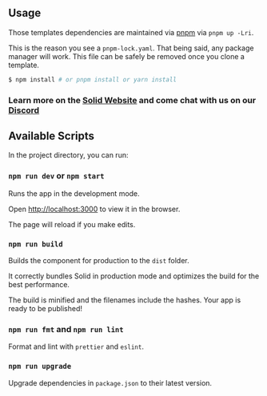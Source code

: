 ## Usage

Those templates dependencies are maintained via [pnpm](https://pnpm.io) via `pnpm up -Lri`.

This is the reason you see a `pnpm-lock.yaml`. That being said, any package manager will work. This file can be safely be removed once you clone a template.

```bash
$ npm install # or pnpm install or yarn install
```

### Learn more on the [Solid Website](https://solidjs.com) and come chat with us on our [Discord](https://discord.com/invite/solidjs)

## Available Scripts

In the project directory, you can run:

### `npm run dev` or `npm start`

Runs the app in the development mode.

Open [http://localhost:3000](http://localhost:3000) to view it in the browser.

The page will reload if you make edits.

### `npm run build`

Builds the component for production to the `dist` folder.

It correctly bundles Solid in production mode and optimizes the build for the best performance.

The build is minified and the filenames include the hashes. Your app is ready to be published!

### `npm run fmt` and `npm run lint`

Format and lint with `prettier` and `eslint`.

### `npm run upgrade`

Upgrade dependencies in `package.json` to their latest version.
